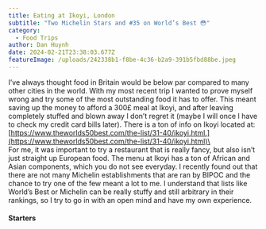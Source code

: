 ```yaml
---
title: Eating at Ikoyi, London
subtitle: "Two Michelin Stars and #35 on World’s Best 😳"
category:
  - Food Trips
author: Dan Huynh
date: 2024-02-21T23:38:03.677Z
featureImage: /uploads/242338b1-f8be-4c36-b2a9-391b5fbd88be.jpeg
---
```

I’ve always thought food in Britain would be below par compared to many other cities in the world. With my most recent trip I wanted to prove myself wrong and try some of the most outstanding food it has to offer. This meant saving up the money to afford a 300£ meal at Ikoyi, and after leaving completely stuffed and blown away I don’t regret it (maybe I will once I have to check my credit card bills later). There is a ton of info on Ikoyi located at: [https://www.theworlds50best.com/the-list/31-40/ikoyi.html.](https://www.theworlds50best.com/the-list/31-40/ikoyi.html)\
\
For me, it was important to try a restaurant that is really fancy, but also isn’t just straight up European food. The menu at Ikoyi has a ton of African and Asian components, which you do not see everyday. I recently found out that there are not many Michelin establishments that are ran by BIPOC and the chance to try one of the few meant a lot to me. I understand that lists like World’s Best or Michelin can be really stuffy and still arbitrary in their rankings, so I try to go in with an open mind and have my own experience.

#### Starters
